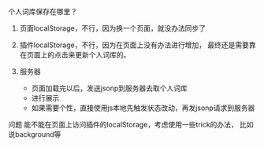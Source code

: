 个人词库保存在哪里？

1.  页面localStorage，不行，因为换一个页面，就没办法同步了

2.  插件localStorage，不行，因为在页面上没有办法进行增加，
    最终还是需要靠在页面上的点击来更新个人词库的。

3.  服务器
    -   页面加载完以后，发送jsonp到服务器去取个人词库
    -   进行展示
    -   如果需要个性，直接使用js本地先触发状态改动，再发jsonp请求到服务器

问题
能不能在页面上访问插件的localStorage，考虑使用一些trick的办法，
比如说background等

    
